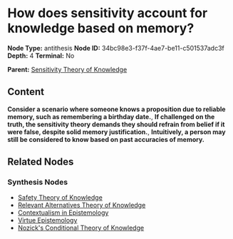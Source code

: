 # How does sensitivity account for knowledge based on memory?

**Node Type:** antithesis
**Node ID:** 34bc98e3-f37f-4ae7-be11-c501537adc3f
**Depth:** 4
**Terminal:** No

**Parent:** [Sensitivity Theory of Knowledge](sensitivity-theory-of-knowledge-synthesis-297ba3db-3929-42cf-8103-110afccc1d1c.md)

## Content

**Consider a scenario where someone knows a proposition due to reliable memory, such as remembering a birthday date.**, **If challenged on the truth, the sensitivity theory demands they should refrain from belief if it were false, despite solid memory justification.**, **Intuitively, a person may still be considered to know based on past accuracies of memory.**

## Related Nodes

### Synthesis Nodes

- [Safety Theory of Knowledge](safety-theory-of-knowledge-synthesis-827bff23-7e64-4f01-9e09-ceb11e62a4fe.md)
- [Relevant Alternatives Theory of Knowledge](relevant-alternatives-theory-of-knowledge-synthesis-8da83fbe-0012-4467-970d-1ac80c246b54.md)
- [Contextualism in Epistemology](contextualism-in-epistemology-synthesis-5112fcfb-c562-445e-842d-b294036b5d69.md)
- [Virtue Epistemology](virtue-epistemology-synthesis-dee7e7a4-64d2-411a-8ba6-2406c04f639b.md)
- [Nozick's Conditional Theory of Knowledge](nozicks-conditional-theory-of-knowledge-synthesis-2777db76-60bf-4f9b-a6ad-232aadb31561.md)
